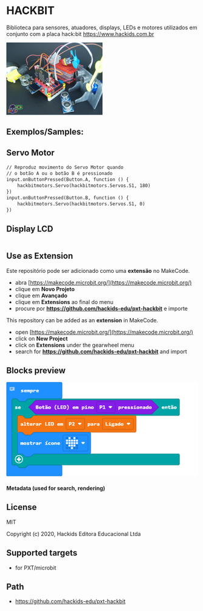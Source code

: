 # HACKBIT
Biblioteca para sensores, atuadores, displays, LEDs e motores utilizados em conjunto com a placa hack:bit
https://www.hackids.com.br

![](icon.png)  

## Exemplos/Samples:

## Servo Motor
```blocks
// Reproduz movimento do Servo Motor quando 
// o botão A ou o botão B é pressionado
input.onButtonPressed(Button.A, function () {
    hackbitmotors.Servo(hackbitmotors.Servos.S1, 180)
})
input.onButtonPressed(Button.B, function () {
    hackbitmotors.Servo(hackbitmotors.Servos.S1, 0)
})
```

## Display LCD
```blocks

```
## Use as Extension

Este repositório pode ser adicionado como uma **extensão** no MakeCode.
* abra [https://makecode.microbit.org/](https://makecode.microbit.org/)
* clique em **Novo Projeto**
* clique em **Avançado** 
* clique em **Extensions** ao final do menu
* procure por **https://github.com/hackids-edu/pxt-hackbit** e importe

This repository can be added as an **extension** in MakeCode.
* open [https://makecode.microbit.org/](https://makecode.microbit.org/)
* click on **New Project**
* click on **Extensions** under the gearwheel menu
* search for **https://github.com/hackids-edu/pxt-hackbit** and import


## Blocks preview

![A rendered view of the blocks](https://github.com/hackids-edu/pxt-hackbit/raw/master/.github/makecode/blocks.png)

#### Metadata (used for search, rendering)

## License

MIT

Copyright (c) 2020, Hackids Editora Educacional Ltda

## Supported targets

* for PXT/microbit

## Path
* https://github.com/hackids-edu/pxt-hackbit

